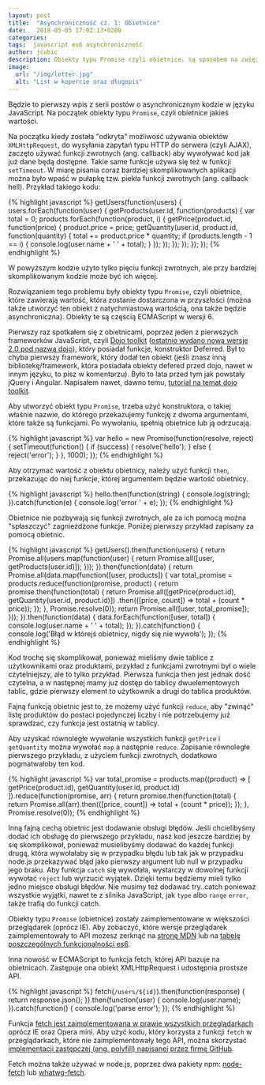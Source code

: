 ```yaml
---
layout: post
title:  "Asynchroniczność cz. 1: Obietnice"
date:   2018-05-05 17:02:13+0200
categories:
tags:  javascript es6 asynchroniczność
author: jcubic
description: Obiekty typu Promise czyli obietnice, są sposobem na zwięzłą implementacje asynchroniczego kodu. Będzie to pierwszy wpis z serii omawiającej asyncrhoniczność w JavaScript.
image:
  url: "/img/letter.jpg"
  alt: "List w kopercie oraz długopis"
---
```


Będzie to pierwszy wpis z serii postów o asynchronicznym kodzie w języku JavaScript. Na początek obiekty typu `Promise`,
czyli obietnice jakieś wartości.

<!-- more -->

Na początku kiedy została "odkryta" możliwość używania obiektów `XMLHttpRequest`, do wysyłania zapytań typu HTTP do
serwera (czyli AJAX), zaczęto używać funkcji zwrotnych (ang. callback) aby wywoływać kod jak już dane będą
dostępne. Takie same funkcje używa się też w funkcji `setTimeout`. W miarę pisania coraz bardziej skomplikowanych
aplikacji można było wpaść w pułapkę tzw. piekła funkcji zwrotnych (ang. callback hell). Przykład takiego kodu:


{% highlight javascript %}
getUsers(function(users) {
    users.forEach(function(user) {
        getProducts(user.id, function(products) {
            var total = 0;
            products.forEach(function(product, i) {
                getPrice(product.id, function(price) {
                    product.price = price;
                    getQuantity(user.id, product.id, function(quantity) {
                        total += product.price * quantity;
                        if (products.length - 1 == i) {
                            console.log(user.name + ' ' + total);
                        }
                    });
                });
            });
        });
    });
});
{% endhighlight %}


W powyższym kodzie użyto tylko pięciu funkcji zwrotnych, ale przy bardziej skomplikowanym kodzie może być ich więcej.


Rozwiązaniem tego problemu były obiekty typu `Promise`, czyli obietnice, które zawierają wartość, która zostanie
dostarczona w przyszłości (można także utworzyć ten obiekt z natychmiastową wartością, ona także będzie
asynchroniczna). Obiekty te są częścią ECMAScript w wersji 6.


Pierwszy raz spotkałem się z obietnicami, poprzez jeden z pierwszych frameworków JavaScript, czyli
[Dojo toolkit](https://pl.wikipedia.org/wiki/Dojo_Toolkit)
([ostatnio wydano nową wersje 2.0 pod nazwą dojo](https://dojo.io/blog/2018/05/02/2018-05-02-Dojo2-0-0-release/)),
który posiadał funkcje, konstruktor Deferred. Był to chyba pierwszy framework, który dodał ten obiekt (jeśli znasz
inną bibliotekę/framework, która posiadała obiekty defered przed dojo, nawet w innym języku, to pisz w komentarzu).
Było to lata przed tym jak powstały jQuery i Angular. Napisałem nawet, dawno temu,
[tutorial na temat dojo toolkit](https://jcubic.pl/jakub-jankiewicz/dojo_tutorial.php).


Aby utworzyć obiekt typu `Promise`, trzeba użyć konstruktora, o takiej właśnie nazwie, do którego przekazujemy funkcję z dwoma
argumentami, które także są funkcjami. Po wywołaniu, spełnią obietnice lub ją odrzucają.


{% highlight javascript %}
var hello = new Promise(function(resolve, reject) {
    setTimeout(function() {
        if (success) {
            resolve('hello');
        } else {
            reject('error');
        }
    }, 1000);
});
{% endhighlight %}


Aby otrzymać wartość z obiektu obietnicy, należy użyć funkcji `then`, przekazując do niej funkcje, której argumentem będzie
wartość obietnicy.


{% highlight javascript %}
hello.then(function(string) {
    console.log(string);
}).catch(function(e) {
    console.log('error ' + e);
});
{% endhighlight %}


Obietnice nie pozbywają się funkcji zwrotnych, ale za ich pomocą można "spłaszczyć" zagnieżdżone funkcje. Poniżej pierwszy
przykład zapisany za pomocą obietnic.


{% highlight javascript %}
getUsers().then(function(users) {
    return Promise.all(users.map(function(user) {
        return Promise.all([user, getProducts(user.id)]);
    }));
}).then(function(data) {
    return Promise.all(data.map(function([user, products]) {
        var total_promise = products.reduce(function(promise, product) {
            return promise.then(function(total) {
                return Promise.all([getPrice(product.id),
                                    getQuantity(user.id, product.id)])
                    .then(([price, count]) => total + (count * price));
            });
        }, Promise.resolve(0));
        return Promise.all([user, total_promise]);
    }));
}).then(function(data) {
    data.forEach(function([user, total]) {
        console.log(user.name + ' ' + total);
    });
}).catch(function() {
    console.log('Błąd w którejś obietnicy, nigdy się nie wywoła');
});
{% endhighlight %}


Kod trochę się skomplikował, ponieważ mieliśmy dwie tablice z użytkownikami oraz produktami, przykład z funkcjami
zwrotnymi był o wiele czytelniejszy, ale to tylko przykład. Pierwsza funkcja then jest jednak dość czytelna, a w
następnej mamy już dostęp do tablicy dwuelementowych tablic, gdzie pierwszy element to użytkownik a drugi do tablica
produktów.


Fajną funkcją obietnic jest to, że możemy użyć funkcji `reduce`, aby "zwinąć" listę produktów do postaci
pojedynczej liczby i nie potrzebujemy już sprawdzać, czy funkcja jest ostatnią w tablicy.


Aby uzyskać równoległe wywołanie wszystkich funkcji `getPrice` i `getQuantity` można wywołać `map` a następnie `reduce`.
Zapisanie równoległe pierwszego przykładu, z użyciem funkcji zwrotnych, dodatkowo pogmatwałoby ten kod.


{% highlight javascript %}
var total_promise = products.map((product) => [
    getPrice(product.id),
    getQuantity(user.id, product.id)
]).reduce(function(promise, arr) {
    return promise.then(function(total) {
        return Promise.all(arr).then(([price, count]) => total + (count * price));
    });
}, Promise.resolve(0));
{% endhighlight %}


Inną fajną cechą obietnic jest dodawanie obsługi błędów. Jeśli chcielibyśmy dodać ich obsługę do pierwszego
przykładu, nasz kod jeszcze bardziej by się skomplikował, ponieważ musielibyśmy dodawać do każdej
funkcji drugą, która wywołałaby się w przypadku błędu lub tak jak w przypadku node.js przekazywać błąd jako pierwszy
argument lub null w przypadku jego braku. Aby funkcja `catch` się wywołała, wystarczy w dowolnej funkcji wywołać
`reject` lub wyrzucić wyjątek. Dzięki temu będziemy mieli tylko jedno miejsce obsługi błędów. Nie musimy też dodawać
try..catch ponieważ wszystkie wyjątki, nawet te z silnika JavaScript, jak `type` albo `range` `error`, także trafią do
funkcji catch.


Obiekty typu `Promise` (obietnice) zostały zaimplementowane w większości przeglądarek (oprócz IE). Aby zobaczyć,
które wersje przeglądarek zaimplementowały to API możesz zerknąć na
[stronę MDN](https://developer.mozilla.org/en-US/docs/Web/JavaScript/Reference/Global_Objects/Promise) lub
na [tabelę poszczególnych funkcjonalności es6](https://kangax.github.io/compat-table/es6/).


Inna nowość w ECMAScript to funkcja fetch, której API bazuje na obietnicach. Zastępuje ona obiekt XMLHttpRequest i udostępnia
prostsze API.


{% highlight javascript %}
fetch(`/users/${id}`).then(function(response) {
    return response.json();
}).then(function(user) {
    console.log(user.name);
}).catch(function() {
    console.log('parse error');
});
{% endhighlight %}

Funkcja [fetch jest zaimplementowana w prawie wszystkich przeglądarkach](https://caniuse.com/#feat=fetch) oprócz IE
oraz Opera mini. Aby użyć kodu, który korzysta z funkcji `fetch` w przeglądarkach, które nie zaimplementowały tego API,
można skorzystać [implementacji zastępczej (ang. polyfill) napisanej przez firmę GitHub](https://github.com/github/fetch).

Fetch można także używać w node.js, poprzez dwa pakiety npm: [node-fetch](https://www.npmjs.com/package/node-fetch) lub
[whatwg-fetch](https://www.npmjs.com/package/whatwg-fetch).
